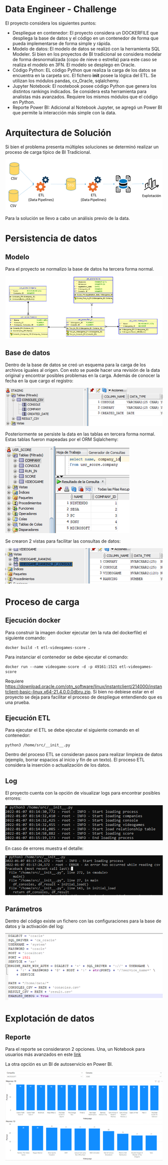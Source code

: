 # Data Engineer - Challenge
El proyecto considera los siguientes puntos:
- Despliegue en contenedor: El proyecto considera un DOCKERFILE que despliega la base de datos y el código en un contenedor de forma que pueda implementarse de forma simple y rápida.
- Modelo de datos: El modelo de datos se realizó con la herramienta SQL Modeler. Si bien en los proyectos de BI tradicional se considera modelar de forma desnormalizada (copo de nieve o estrella) para este caso se realiza el modelo en 3FN. El modelo se desplego en Oracle.
- Código Python: EL código Python que realiza la carga de los datos se encuentra en la carpeta src. El fichero __init__ posee la lógica del ETL. Se utilizan los módulos pandas, cx_Oracle, sqlalchemy.
- Jupyter Notebook: El nootebook posee código Python que genera los distintos rankings indicados. Se considera esta herramienta para analistas más avanzados. Requiere los mismos módulos que el código en Python.
- Reporte Power BI: Adicional al Notebook Jupyter, se agregó un Power BI que permite la interacción más simple con la data.

# Arquitectura de Solución
Si bien el problema presenta múltiples soluciones se determinó realizar un proceso de carga típico de BI Tradicional.

![Arquitectura](images/Arquitectura.PNG) 

Para la solución se llevo a cabo un análisis previo de la data.

# Persistencia de datos 
## Modelo
Para el proyecto se normalizo la base de datos ha tercera forma normal. 

![Modelo](images/RelationalModel.PNG) 

## Base de datos
Dentro de la base de datos se creó un esquema para la carga de los archivos iguales al origen. Con esto se puede hacer una revisión de la data original y encontrar posibles problemas en la carga. Además de conocer la fecha en la que cargo el registro:

![Staging](images/Staging.PNG) 

Posteriormente se persiste la data en las tablas en tercera forma normal. Estas tablas fueron mapeadas por el ORM Sqlalchemy:

![3FN](images/Tables3fn.PNG) 

Se crearon 2 vistas para facilitar las consultas de datos:

![3FN](images/Vistas.PNG) 

# Proceso de carga
## Ejecución docker
Para construir la imagen docker ejecutar (en la ruta del dockerfile) el siguiente comando:
```
docker build -t etl-videogames-score .
```

Para instanciar el contenedor se debe ejecutar el comando:
```
docker run --name videogame-score -d -p 49161:1521 etl-videogames-score
```
Requiere https://download.oracle.com/otn_software/linux/instantclient/214000/instantclient-basic-linux.x64-21.4.0.0.0dbru.zip. Si bien no debiese estar en el proyecto se deja para facilitar el proceso de despliegue entendiendo que es una prueba.

## Ejecución ETL
Para ejecutar el ETL se debe ejecutar el siguiente comando en el contenedor:
```
python3 /home/src/__init__.py
```

Dentro del proceso ETL se consideran pasos para realizar limpieza de datos (ejemplo, borrar espacios al inicio y fin de un texto). El proceso ETL considera la inserción o actualización de los datos.

## Log
El proyecto cuenta con la opción de visualizar logs para encontrar posibles errores:

![Log](images/Log.PNG) 

En caso de errores muestra el detalle:

![Log Error](images/LogError.PNG) 

## Parámetros
Dentro del código existe un fichero con las configuraciones para la base de datos y la activación del log:

![Parámetros](images/Params.PNG) 

# Explotación de datos
## Reporte
Para el reporte se consideraron 2 opciones. Una, un Notebook para usuarios más avanzados en este [link](https://github.com/user/repo/blob/branch/other_file.md)

La otra opción es un BI de autoservicio en Power BI.

![Power BI](images/PBI.PNG) 
